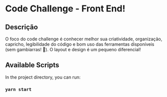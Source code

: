 # Code Challenge - Front End!

## Descrição

O foco do code challenge é conhecer melhor sua criatividade, organização, capricho, legibilidade do código e bom uso das ferramentas disponíveis (sem gambiarras! 🤣). O layout e design é um pequeno diferencial!



## Available Scripts

In the project directory, you can run:

### `yarn start`

